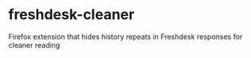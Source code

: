 # freshdesk-cleaner
Firefox extension that hides history repeats in Freshdesk responses for cleaner reading
